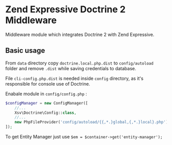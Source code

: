 # Zend Expressive Doctrine 2 Middleware

Middleware module which integrates Doctrine 2 with Zend Expressive.

## Basic usage

From `data` directory copy `doctrine.local.php.dist` to `config/autoload` folder and remove `.dist` while saving
credentials to database.

File `cli-config.php.dist` is needed inside `config` directory, as it's responsible for console use of Doctrine.

Enabale module in `config/config.php` :

```php
$configManager = new ConfigManager([
    //...
    Xsv\Doctrine\Config::class,
    //...
    new PhpFileProvider('config/autoload/{{,*.}global,{,*.}local}.php'),
]);
```

To get Entity Manager just use `$em = $container->get('entity-manager');`